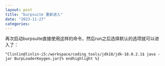 ```yaml
---
layout: post
title: "burpsuite 重新进入"
date: "2023-11-27"
categories: 
---
```

<p>再次启动burpsuite直接使用这样的命令，然后run之后选择默认的选项就可以进入了：</p>

<pre>
<code>^Clinlin@linlin-i5:/workspace/coding_tools/jdk18/jdk-18.0.2.1$ java -jar BurpLoaderKeygen.jar{% endhighlight %}

<p>&nbsp;</p>

